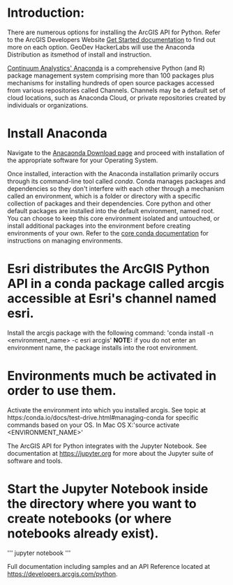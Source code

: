 # Introduction:

There are numerous options for installing the ArcGIS API for Python. Refer to the ArcGIS Developers Website [Get Started documentation](https://developers.arcgis.com/python/guide/install-and-set-up/) to find out more on each option. GeoDev HackerLabs will use the Anaconda Distribution as itsmethod of install and instruction. 

[Continuum Analystics' Anaconda](https://www.continuum.io/anaconda-overview) is a comprehensive Python (and R) package management system comprising more than 100 packages plus mechanisms for installing hundreds of open source packages accessed from various repositories called Channels. Channels may be a default set of cloud locations, such as Anaconda Cloud, or private repositories created by individuals or organizations.

# Install Anaconda

Navigate to the [Anacaonda Download page](https://www.continuum.io/downloads) and proceed with installation of the appropriate software for your Operating System. 

Once installed, interaction with the Anaconda installation primarily occurs through its command-line tool called *conda*. Conda manages packages and dependencies so they don't interfere with each other through a mechanism called an environment, which is a folder or directory with a specific collection of packages and their dependencies. Core python and other default packages are installed into the default environment, named root. You can choose to keep this core environment isolated and untouched, or install additional packages into the environment before creating environments of your own. Refer to the [core conda documentation](https://conda.io/docs/intro.html) for instructions on managing environments.

# Esri distributes the ArcGIS Python API in a conda package called arcgis accessible at Esri's channel named esri. 

Install the arcgis package with the following command: 'conda install -n <environment_name> -c esri arcgis'
**NOTE:** if you do not enter an environment name, the package installs into the root environment.

# Environments much be activated in order to use them.

Activate the environment into which you installed arcgis. See topic at https:/conda.io/docs/test-drive.html#managing-conda for specific commands based on your OS.
In Mac OS X:'source activate <ENVIRONMENT_NAME>'

The ArcGIS API for Python integrates with the Jupyter Notebook. See documentation at https://jupyter.org for more about the Jupyter suite of software and tools.  

# Start the Jupyter Notebook inside the directory where you want to create notebooks (or where notebooks already exist).
'''
jupyter notebook
''' 

Full documentation including samples and an API Reference located at https://developers.arcgis.com/python.

